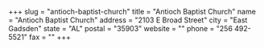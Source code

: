 +++
slug = "antioch-baptist-church"
title = "Antioch Baptist Church"
name = "Antioch Baptist Church"
address = "2103 E Broad Street"
city = "East Gadsden"
state = "AL"
postal = "35903"
website = ""
phone = "256 492-5521"
fax = ""
+++
